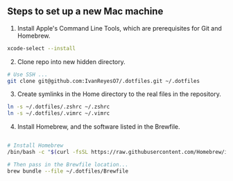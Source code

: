 ## Steps to set up a new Mac machine

1. Install Apple's Command Line Tools, which are prerequisites for Git and Homebrew.

```zsh
xcode-select --install
```
2. Clone repo into new hidden directory.

```zsh
# Use SSH ...
git clone git@github.com:IvanReyesO7/.dotfiles.git ~/.dotfiles
```

3. Create symlinks in the Home directory to the real files in the repository.

```zsh
ln -s ~/.dotfiles/.zshrc ~/.zshrc
ln -s ~/.dotfiles/.vimrc ~/.vimrc
```

4. Install Homebrew, and the software listed in the Brewfile.

```zsh

# Install Homebrew
/bin/bash -c "$(curl -fsSL https://raw.githubusercontent.com/Homebrew/install/HEAD/install.sh)"

# Then pass in the Brewfile location...
brew bundle --file ~/.dotfiles/Brewfile
```
